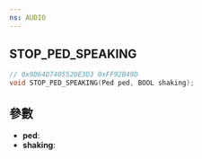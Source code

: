 ```yaml
---
ns: AUDIO
---
```

## STOP_PED_SPEAKING

```c
// 0x9D64D7405520E3D3 0xFF92B49D
void STOP_PED_SPEAKING(Ped ped, BOOL shaking);
```


## 參數
* **ped**: 
* **shaking**: 

